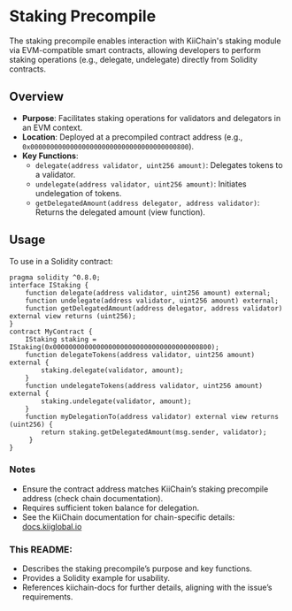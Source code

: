 # Staking Precompile

The staking precompile enables interaction with KiiChain's staking module via EVM-compatible smart contracts, allowing developers to perform staking operations (e.g., delegate, undelegate) directly from Solidity contracts.

## Overview
- **Purpose**: Facilitates staking operations for validators and delegators in an EVM context.
- **Location**: Deployed at a precompiled contract address (e.g., `0x0000000000000000000000000000000000000800`).
- **Key Functions**:
  - `delegate(address validator, uint256 amount)`: Delegates tokens to a validator.
  - `undelegate(address validator, uint256 amount)`: Initiates undelegation of tokens.
  - `getDelegatedAmount(address delegator, address validator)`: Returns the delegated amount (view function).

## Usage
To use in a Solidity contract:
```solidity
pragma solidity ^0.8.0;
interface IStaking {
    function delegate(address validator, uint256 amount) external;
	function undelegate(address validator, uint256 amount) external;
    function getDelegatedAmount(address delegator, address validator) external view returns (uint256);
}
contract MyContract {
    IStaking staking = IStaking(0x0000000000000000000000000000000000000800);
    function delegateTokens(address validator, uint256 amount) external {
        staking.delegate(validator, amount);
    }
	function undelegateTokens(address validator, uint256 amount) external {
		staking.undelegate(validator, amount);
	}
	function myDelegationTo(address validator) external view returns (uint256) {
		return staking.getDelegatedAmount(msg.sender, validator);
	 }
}
```
### Notes
- Ensure the contract address matches KiiChain’s staking precompile address (check chain documentation).
- Requires sufficient token balance for delegation.
- See the KiiChain documentation for chain-specific details: [docs.kiiglobal.io](https://docs.kiiglobal.io/)


### This README:
- Describes the staking precompile’s purpose and key functions.
- Provides a Solidity example for usability.
- References kiichain-docs for further details, aligning with the issue’s requirements.
